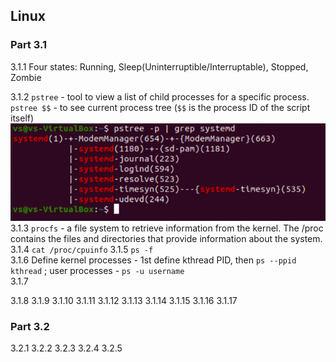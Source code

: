 ## Linux
### Part 3.1

3.1.1 Four states: Running,  Sleep(Uninterruptible/Interruptable), Stopped, Zombie  

3.1.2
`pstree` - tool to view a list of child processes for a specific process. `pstree $$` - to see current process tree (`$$` is the process ID of the script itself)  
![alt text](https://github.com/shevtshov/DevOps_online_Dnipro_2021Q4/blob/main/m5/task5.3/2.png)  
3.1.3
`procfs` - a file system to retrieve information from the kernel. The /proc contains the files and directories that provide information about the system.  
3.1.4
`cat /proc/cpuinfo`
3.1.5
`ps -f`  
3.1.6
Define kernel processes - 1st define kthread PID, then `ps --ppid kthread` ; user processes - `ps -u username`  
3.1.7

3.1.8
3.1.9
3.1.10
3.1.11
3.1.12
3.1.13
3.1.14
3.1.15
3.1.16
3.1.17

### Part 3.2

3.2.1
3.2.2
3.2.3
3.2.4
3.2.5
